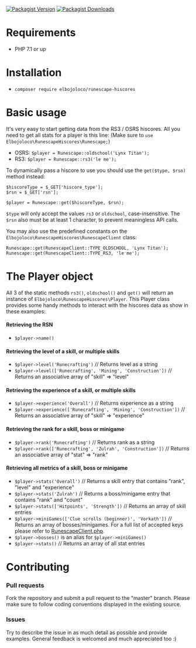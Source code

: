 [![Packagist Version](https://img.shields.io/packagist/v/elbojoloco/runescape-hiscores)](https://packagist.org/packages/elbojoloco/runescape-hiscores)
[![Packagist Downloads](https://img.shields.io/packagist/dt/elbojoloco/runescape-hiscores)](https://packagist.org/packages/elbojoloco/runescape-hiscores/stats)


# Requirements
- PHP 7.1 or up

# Installation
- `composer require elbojoloco/runescape-hiscores`

# Basic usage
It's very easy to start getting data from the RS3 / OSRS hiscores. All you need to get all stats for a player is this line: (Make sure to `use Elbojoloco\RunescapeHiscores\Runescape;`)
- OSRS: `$player = Runescape::oldschool('Lynx Titan');`
- RS3: `$player = Runescape::rs3('le me');`

To dynamically pass a hiscore to use you should use the `get($type, $rsn)` method instead:
```
$hiscoreType = $_GET['hiscore_type'];
$rsn = $_GET['rsn'];

$player = Runescape::get($hiscoreType, $rsn);
```
`$type` will only accept the values `rs3` or `oldschool`, case-insensitive. The `$rsn` also must be at least 1 character, to prevent meaningless API calls.

You may also use the predefined constants on the `Elbojoloco\RunescapeHiscores\RunescapeClient` class:
```
Runescape::get(RunescapeClient::TYPE_OLDSCHOOL, 'Lynx Titan');
Runescape::get(RunescapeClient::TYPE_RS3, 'le me');
```

# The Player object
All 3 of the static methods `rs3()`, `oldschool()` and `get()` will return an instance of `Elbojoloco\RunescapeHiscores\Player`.
This Player class provides some handy methods to interact with the hiscores data as show in these examples:
#### Retrieving the RSN
- `$player->name()`

#### Retrieving the level of a skill, or multiple skills
- `$player->level('Runecrafting')` // Returns level as a string
- `$player->level(['Runecrafting', 'Mining', 'Construction'])` // Returns an associative array of "skill" => "level"

#### Retrieving the experience of a skill, or multiple skills
- `$player->experience('Overall')` // Returns experience as a string
- `$player->experience(['Runecrafting', 'Mining', 'Construction'])` // Returns an associative array of "skill" => "experience"

#### Retrieving the rank for a skill, boss or minigame
- `$player->rank('Runecrafting')` // Returns rank as a string
- `$player->rank(['Runecrafting', 'Zulrah', 'Construction'])` // Returns an associative array of "stat" => "rank"

#### Retrieving all metrics of a skill, boss or minigame
- `$player->stats('Overall')` // Returns a skill entry that contains "rank", "level" and "experience"
- `$player->stats('Zulrah')` // Returns a boss/minigame entry that contains "rank" and "count"
- `$player->stats(['Hitpoints', 'Strength'])` // Returns an array of skill entries
- `$player->miniGames(['Clue scrolls (beginner)', 'Vorkath'])` // Returns an array of bosses/minigames. For a full list of accepted keys please refer to [RunescapeClient.php](https://github.com/elbojoloco/runescape-hiscores/blob/master/src/RunescapeClient.php#L57).
- `$player->bosses()` is an alias for `$player->miniGames()`
- `$player->stats()` // Returns an array of all stat entries

# Contributing

### Pull requests
Fork the repository and submit a pull request to the "master" branch. Please make sure to follow coding conventions displayed in the existing source.

### Issues
Try to describe the issue in as much detail as possible and provide examples. General feedback is welcomed and much appreciated too :)
